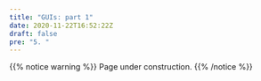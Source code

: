 ```yaml
---
title: "GUIs: part 1"
date: 2020-11-22T16:52:22Z
draft: false
pre: "5. "
---
```



{{% notice warning %}}
Page under construction.
{{% /notice %}}
